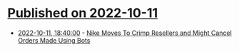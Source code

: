 # [Published on 2022-10-11](index.md)

* [2022-10-11, 18:40:00](https://slashdot.org/story/22/10/11/1828218/nike-moves-to-crimp-resellers-and-might-cancel-orders-made-using-bots?utm_source=rss1.0mainlinkanon&utm_medium=feed) - [Nike Moves To Crimp Resellers and Might Cancel Orders Made Using Bots](https://slashdot.org/story/22/10/11/1828218/nike-moves-to-crimp-resellers-and-might-cancel-orders-made-using-bots?utm_source=rss1.0mainlinkanon&utm_medium=feed)
